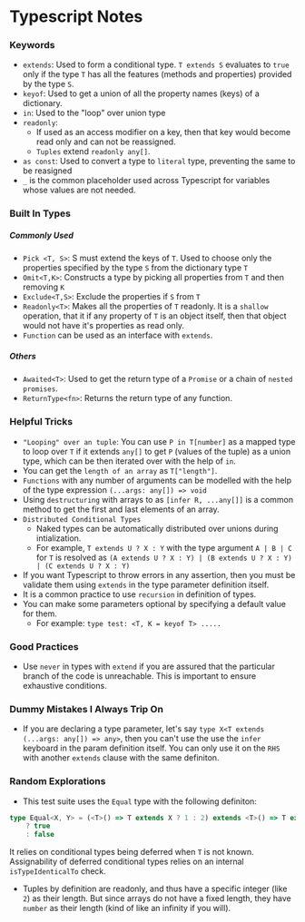 # Typescript Notes

### Keywords

- `extends`: Used to form a conditional type. `T extends S` evaluates to `true` only if the type `T` has all the features (methods and properties) provided by the type `S`.
- `keyof`: Used to get a union of all the property names (keys) of a dictionary.
- `in`: Used to the "loop" over union type
- `readonly`:
  - If used as an access modifier on a key, then that key would become read only and can not be reassigned.
  - `Tuples` extend `readonly any[]`.
- `as const`: Used to convert a type to `literal` type, preventing the same to be reasigned
- `_` is the common placeholder used across Typescript for variables whose values are not needed.

### Built In Types

##### Commonly Used

- `Pick <T, S>`: S must extend the keys of `T`. Used to choose only the properties specified by the type `S` from the dictionary type `T`
- `Omit<T,K>`: Constructs a type by picking all properties from `T` and then removing `K`
- `Exclude<T,S>`: Exclude the properties if `S` from `T`
- `Readonly<T>`: Makes all the properties of `T` readonly. It is a `shallow` operation, that it if any property of `T` is an object itself, then that object would not have it's properties as read only.
- `Function` can be used as an interface with `extends`.

##### Others

- `Awaited<T>`: Used to get the return type of a `Promise` or a chain of `nested promises`.
- `ReturnType<fn>`: Returns the return type of any function.

### Helpful Tricks

- `"Looping" over an tuple`: You can use `P in T[number]` as a mapped type to loop over `T` if it extends `any[]` to get `P` (values of the tuple) as a union type, which can be then iterated over with the help of `in`.
- You can get the `length of an array` as `T["length"]`.
- `Functions` with any number of arguments can be modelled with the help of the type expression `(...args: any[]) => void`
- Using `destructuring` with arrays to as `[infer R, ...any[]]` is a common method to get the first and last elements of an array.
- `Distributed Conditional Types`
  - Naked types can be automatically distributed over unions during intialization.
  - For example, `T extends U ? X : Y` with the type argument `A | B | C` for `T` is resolved as `(A extends U ? X : Y) | (B extends U ? X : Y) | (C extends U ? X : Y)`
- If you want Typescript to throw errors in any assertion, then you must be validate them using `extends` in the type parameter definition itself.
- It is a common practice to use `recursion` in definition of types.
- You can make some parameters optional by specifying a default value for them.
  - For example: `type test: <T, K = keyof T> .....`

### Good Practices

- Use `never` in types with `extend` if you are assured that the particular branch of the code is unreachable. This is important to ensure exhaustive conditions.

### Dummy Mistakes I Always Trip On

- If you are declaring a type parameter, let's say `type X<T extends (...args: any[]) => any>`, then you can't use the use the `infer` keyboard in the param definition itself. You can only use it on the `RHS` with another `extends` clause with the same definiton.

### Random Explorations

- This test suite uses the `Equal` type with the following definiton:

```ts
type Equal<X, Y> = (<T>() => T extends X ? 1 : 2) extends <T>() => T extends Y ? 1 : 2
	? true
	: false
```

It relies on conditional types being deferred when `T` is not known. Assignability of deferred conditional types relies on an internal `isTypeIdenticalTo` check.

- Tuples by definition are readonly, and thus have a specific integer (like `2`) as their length. But since arrays do not have a fixed length, they have `number` as their length (kind of like an infinity if you will).

